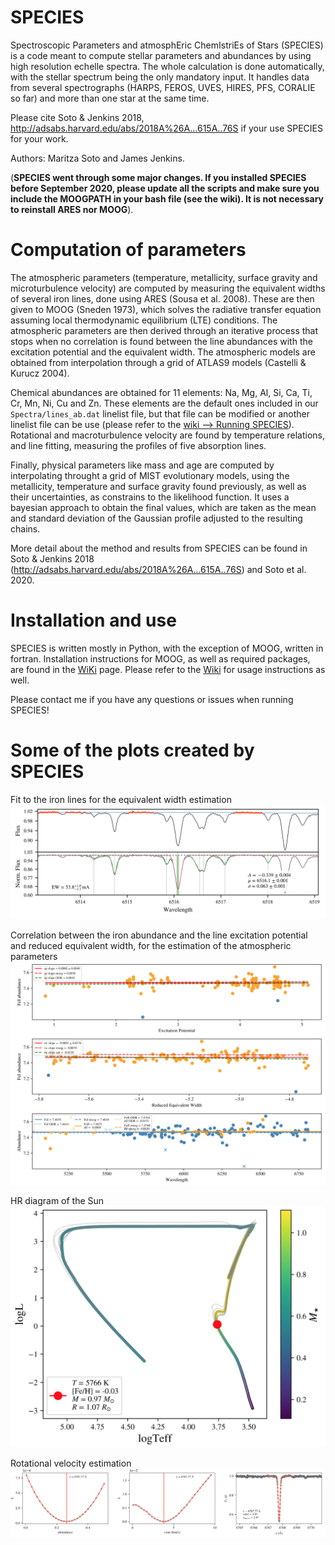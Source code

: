 # SPECIES

Spectroscopic Parameters and atmosphEric ChemIstriEs of Stars (SPECIES) is a code meant to compute stellar parameters and abundances by using high resolution echelle spectra. The whole calculation is done automatically, with the stellar spectrum being the only mandatory input. It handles data from several spectrographs (HARPS, FEROS, UVES, HIRES, PFS, CORALIE so far) and more than one star at the same time.

Please cite Soto & Jenkins 2018, http://adsabs.harvard.edu/abs/2018A%26A...615A..76S if your use SPECIES for your work.

Authors: Maritza Soto and James Jenkins.

(**SPECIES went through some major changes. If you installed SPECIES before September 2020, please update all the scripts and make sure you include the MOOGPATH in your bash file (see the wiki). It is not necessary to reinstall ARES nor MOOG**).

# Computation of parameters

The atmospheric parameters (temperature, metallicity, surface gravity and microturbulence velocity) are computed by measuring the equivalent widths of several iron lines, done using ARES (Sousa et al. 2008). These are then given to MOOG (Sneden 1973), which solves the radiative transfer equation assuming local thermodynamic equilibrium (LTE) conditions. The atmospheric parameters are then derived through an iterative process that stops when no correlation is found between the line abundances with the excitation potential and the equivalent width. The atmospheric models are obtained from interpolation through a grid of ATLAS9 models (Castelli & Kurucz 2004).

Chemical abundances are obtained for 11 elements: Na, Mg, Al, Si, Ca, Ti, Cr, Mn, Ni, Cu and Zn. These elements are the default ones included in our `Spectra/lines_ab.dat` linelist file, but that file can be modified or another linelist file can be use (please refer to the [wiki --> Running SPECIES](https://github.com/msotov/SPECIES/wiki/Running-SPECIES)). Rotational and macroturbulence velocity are found by temperature relations, and line fitting, measuring the profiles of five absorption lines.

Finally, physical parameters like mass and age are computed by interpolating throught a grid of MIST evolutionary models, using the metallicity, temperature and surface gravity found previously, as well as their uncertainties, as constrains to the likelihood function. It uses a bayesian approach to obtain the final values, which are taken as the mean and standard deviation of the Gaussian profile adjusted to the resulting chains.

More detail about the method and results from SPECIES can be found in Soto & Jenkins 2018 (http://adsabs.harvard.edu/abs/2018A%26A...615A..76S) and Soto et al. 2020.

# Installation and use

SPECIES is written mostly in Python, with the exception of MOOG, written in fortran. Installation instructions for MOOG, as well as required packages, are found in the [WiKi](https://github.com/msotov/SPECIES/wiki/Installation) page. Please refer to the [Wiki](https://github.com/msotov/SPECIES/wiki) for usage instructions as well. 

Please contact me if you have any questions or issues when running SPECIES!

# Some of the plots created by SPECIES

Fit to the iron lines for the equivalent width estimation
![EW fit](https://github.com/msotov/images/blob/master/EW.png)

Correlation between the iron abundance and the line excitation potential and reduced equivalent width, for the estimation of the atmospheric parameters
![moog output](https://github.com/msotov/images/blob/master/moog_output.png)

HR diagram of the Sun
![isochrone](https://github.com/msotov/images/blob/master/HRdiagram.png)

Rotational velocity estimation
![vsini](https://github.com/msotov/images/blob/master/vsini.png)

